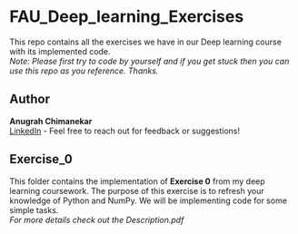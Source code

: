 # FAU_Deep_learning_Exercises
This repo contains all the exercises we have in our Deep learning course with its implemented code. <br />
*Note: Please first try to code by yourself and if you get stuck then you can use this repo as you reference. Thanks.*

## Author
**Anugrah Chimanekar**<br />
[LinkedIn](https://www.linkedin.com/in/anugrah-chimanekar/) - Feel free to reach out for feedback or suggestions!

## Exercise_0
This folder contains the implementation of **Exercise 0** from my deep learning coursework. The purpose of this exercise is to refresh your knowledge of Python and NumPy. We will be implementing code for some simple tasks. <br />
*For more details check out the Description.pdf*
